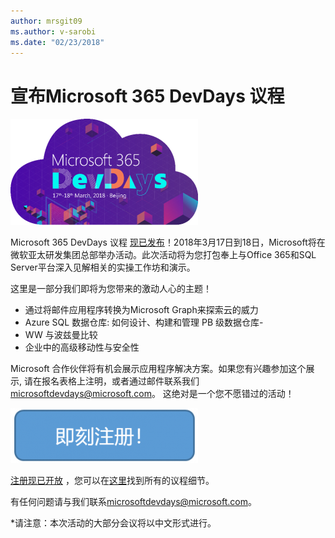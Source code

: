 ```yaml
---
author: mrsgit09
ms.author: v-sarobi
ms.date: "02/23/2018"
---
```

# 宣布Microsoft 365 DevDays 议程

![DevDaysLogo](../images/DevDays2018.png)

Microsoft 365 DevDays 议程 [现已发布](https://interopevents.com/beijing2018)！2018年3月17日到18日，Microsoft将在微软亚太研发集团总部举办活动。此次活动将为您打包奉上与Office 365和SQL Server平台深入见解相关的实操工作坊和演示。

这里是一部分我们即将为您带来的激动人心的主题！

- 通过将邮件应用程序转换为Microsoft Graph来探索云的威力
- Azure SQL 数据仓库: 如何设计、构建和管理 PB 级数据仓库- 
- WW 与波兹曼比较
- 企业中的高级移动性与安全性
 
Microsoft 合作伙伴将有机会展示应用程序解决方案。如果您有兴趣参加这个展示, 请在报名表格上注明，或者通过邮件联系我们 [microsoftdevdays@microsoft.com](microsoftdevdays@microsoft.com)。
这绝对是一个您不愿错过的活动！

[![Register](../images/RegisterButton_Chinese.png)](https://www.microsoftevents.com/profile/form/index.cfm?PKformID=0x3231008abcd)

[注册现已开放](https://www.microsoftevents.com/profile/form/index.cfm?PKformID=0x3231008abcd) ，您可以在[这里](http://www.interopevents.com/beijing2018)找到所有的议程细节。

有任何问题请与我们联系[microsoftdevdays@microsoft.com](microsoftdevdays@microsoft.com)。

*请注意：本次活动的大部分会议将以中文形式进行。